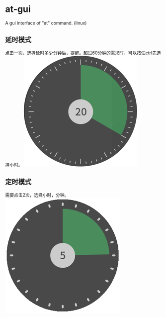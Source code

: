 # at-gui
A gui interface of "at" command. (linux)

## 延时模式

点击一次，选择延时多少分钟后，提醒。超过60分钟的需求时，可以按住ctrl先选择小时。
![at-gui](src/at-gui.png)

## 定时模式

需要点击2次，选择小时，分钟。
![at-gui-hour](src/at-gui-hour.png)